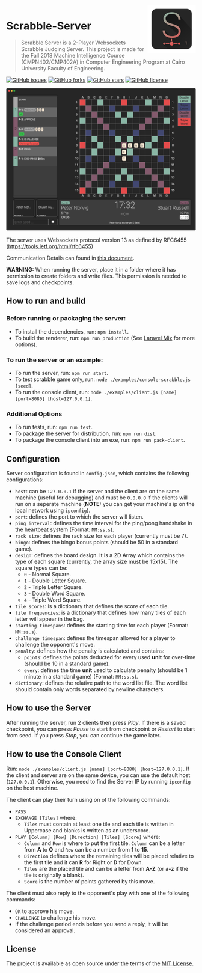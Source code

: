 <img src="docs/icon.png" align="right" />

# Scrabble-Server

> Scrabble Server is a 2-Player Websockets Scrabble Judging Server. This project is made for the Fall 2018 Machine Intelligence Course (CMPN402/CMP402A) in Computer Engineering Program at Cairo University Faculty of Engineering.


[![GitHub issues](https://img.shields.io/github/issues/yahiaetman/Scrabble-Server.svg)](https://github.com/yahiaetman/Scrabble-Server/issues)
[![GitHub forks](https://img.shields.io/github/forks/yahiaetman/Scrabble-Server.svg)](https://github.com/yahiaetman/Scrabble-Server/network)
[![GitHub stars](https://img.shields.io/github/stars/yahiaetman/Scrabble-Server.svg)](https://github.com/yahiaetman/Scrabble-Server/stargazers)
[![GitHub license](https://img.shields.io/github/license/yahiaetman/Scrabble-Server.svg)](https://github.com/yahiaetman/Scrabble-Server/blob/master/LICENSE)


![Screenshot](docs/screenshot.png)

The server uses Websockets protocol version 13 as defined by RFC6455 (https://tools.ietf.org/html/rfc6455)

Communication Details can found in [this document](docs/protocol.pdf).

**WARNING:** When running the server, place it in a folder where it has permission to create folders and write files. This permission is needed to save logs and checkpoints.

## How to run and build

### Before running or packaging the server:

- To install the dependencies, run: `npm install`.
- To build the renderer, run: `npm run production` (See [Laravel Mix](https://laravel.com/docs/5.7/mix#running-mix) for more options).

### To run the server or an example:

- To run the server, run: `npm run start`.
- To test scrabble game only, run: `node ./examples/console-scrabble.js [seed]`.
- To run the console client, run: `node ./examples/client.js [name] [port=8080] [host=127.0.0.1]`.

### Additional Options

- To run tests, run: `npm run test`.
- To package the server for distribution, run: `npm run dist`.
- To package the console client into an exe, run: `npm run pack-client`.

## Configuration

Server configuration is found in `config.json`, which contains the following configurations:

- `host`: can be `127.0.0.1` if the server and the client are on the same machine (useful for debugging) and must be `0.0.0.0` if the clients will run on a seperate machine (**NOTE:** you can get your machine's ip on the local network using `ipconfig`).
- `port`: defines the port to which the server will listen.
- `ping interval`: defines the time interval for the ping/pong handshake in the heartbeat system (Format: `MM:ss.s`).
- `rack size`: defines the rack size for each player (currently must be 7).
- `bingo`: defines the bingo bonus points (should be 50 in a standard game).
- `design`: defines the board design. It is a 2D Array which contains the type of each square (currently, the array size must be 15x15). The square types can be:
	- `0` - Normal Square.
	- `1` - Double Letter Square.
	- `2` - Triple Letter Square.
	- `3` - Double Word Square.
	- `4` - Triple Word Square.
- `tile scores`: is a dictionary that defines the score of each tile.
- `tile frequencies`: is a dictionary that defines how many tiles of each letter will appear in the bag.
- `starting timespans`: defines the starting time for each player (Format: `MM:ss.s`).
- `challenge timespan`: defines the timespan allowed for a player to challenge the opponent's move.
- `penalty`: defines how the penalty is calculated and contains:
	- `points`: defines the points deducted for every used **unit** for over-time (should be 10 in a standard game).
	- `every`: defines the time **unit** used to calculate penalty (should be 1 minute in a standard game) (Format: `MM:ss.s`).
- `dictionary`: defines the relative path to the word list file. The word list should contain only words separated by newline characters.

## How to use the Server

After running the server, run 2 clients then press *Play*. If there is a saved checkpoint, you can press *Pause* to start from checkpoint or *Restart* to start from seed. If you press *Stop*, you can continue the game later.

## How to use the Console Client

Run: `node ./examples/client.js [name] [port=8080] [host=127.0.0.1]`. If the client and server are on the same device, you can use the default host (`127.0.0.1`). Otherwise, you need to find the Server IP by running `ipconfig` on the host machine. 

The client can play their turn using on of the following commands:

- `PASS`
- `EXCHANGE [Tiles]` where:
	- `Tiles` must contain at least one tile and each tile is written in Uppercase and blanks is written as an underscore.
- `PLAY [Column] [Row] [Direction] [Tiles] [Score]` where:
	- `Column` and `Row` is where to put the first tile. `Column` can be a letter from **A** to **O** and `Row` can be a number from **1** to **15**.
	- `Direction` defines where the remaining tiles will be placed relative to the first tile and it can **R** for Right or **D** for Down.
	- `Tiles` are the placed tile and can be a letter from **A-Z** (or **a-z** if the tile is originally a blank).
	- `Score` is the number of points gathered by this move.

The client must also reply to the opponent's play with one of the following commands:

- `OK` to approve his move.
- `CHALLENGE` to challenge his move.
- If the challenge period ends before you send a reply, it will be considered an approval.

## License
The project is available as open source under the terms of the [MIT License](LICENSE).
